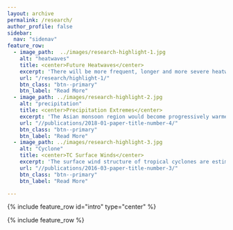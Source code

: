 ```yaml
---
layout: archive
permalink: /research/
author_profile: false
sidebar:
  nav: "sidenav"
feature_row:
  - image_path:  ../images/research-highlight-1.jpg
    alt: "heatwaves"
    title: <center>Future Heatwaves</center>
    excerpt: 'There will be more frequent, longer and more severe heatwavs in the future around the world, in linw with GHG increases and air pollution clean up. Such increases due to aerosol reductions see pronounced feature over the Northern Hemisphere of theri major emission sources.'
    url: "/research/highlight-1/"
    btn_class: "btn--primary"
    btn_label: "Read More"
  - image_path: ../images/research-highlight-2.jpg
    alt: "precipitation"
    title: <center>Precipitation Extremes</center>
    excerpt: 'The Asian monsoon region would become progressively warmer and wetter in the future under RCP8.5, while precipitation extremes will be significantly aggravated due to anthropogenic aerosol mitigation, particularly over East Asia. Sensitivities of changes in precipitation mean and extremes to local warming from aerosol reductions are much larger than that from greenhouse gas increases.'
    url: "//publications/2018-01-paper-title-number-4/"
    btn_class: "btn--primary"
    btn_label: "Read More"
  - image_path: ../images/research-highlight-3.jpg
    alt: "Cyclone"
    title: <center>TC Surface Winds</center>
    excerpt: 'The surface wind structure of tropical cyclones are estimated from satellute infrared images and compared with satellite scatterometer (QuickSCAT, HY-2A/SCAT)'
    url: "//publications/2016-03-paper-title-number-3/"
    btn_class: "btn--primary"
    btn_label: "Read More"

---
```


{% include feature_row id="intro" type="center" %}

{% include feature_row %}
